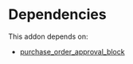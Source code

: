 # Dependencies

This addon depends on:

- [purchase_order_approval_block](https://github.com/bringout/oca-workflow-process)

